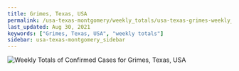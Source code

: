 ```yaml
---
title: Grimes, Texas, USA
permalink: /usa-texas-montgomery/weekly_totals/usa-texas-grimes-weekly_totals.html
last_updated: Aug 30, 2021
keywords: ["Grimes, Texas, USA", "weekly totals"]
sidebar: usa-texas-montgomery_sidebar
---
```


![Weekly Totals of Confirmed Cases for Grimes, Texas, USA](/covid_tracker/images/graphs/usa-texas-grimes-weekly_totals_graph.png)
